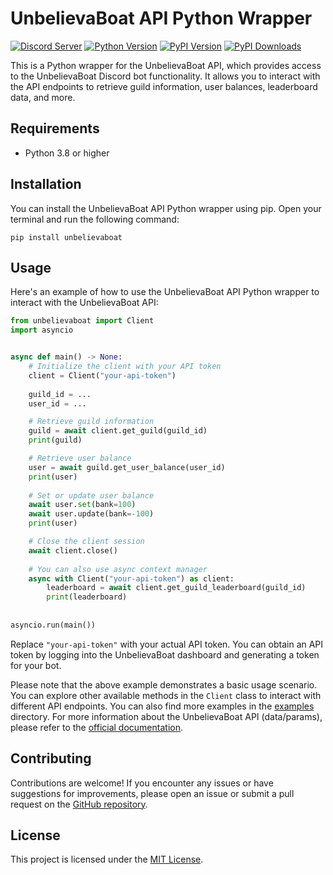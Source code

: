 # UnbelievaBoat API Python Wrapper

[![Discord Server](https://img.shields.io/discord/746360067632136222?label=discord&style=for-the-badge&logo=discord&color=5865F2&logoColor=white)](https://dc.yoggies.dev/)
[![Python Version](https://img.shields.io/badge/python-3.8+-blue.svg?style=for-the-badge&logo=python&logoColor=white)](https://www.python.org/downloads/release/python-380/)
[![PyPI Version](https://img.shields.io/pypi/v/unbelievaboat.svg?style=for-the-badge&color=yellowgreen&logo=pypi&logoColor=white)](https://pypi.org/project/unbelievaboat/)
[![PyPI Downloads](https://img.shields.io/pypi/dm/unbelievaboat?style=for-the-badge&color=blueviolet&logo=pypi&logoColor=white)](https://pypi.org/project/unbelievaboat/)

This is a Python wrapper for the UnbelievaBoat API, which provides access to the UnbelievaBoat Discord bot functionality. It allows you to interact with the API endpoints to retrieve guild information, user balances, leaderboard data, and more.

## Requirements

- Python 3.8 or higher

## Installation

You can install the UnbelievaBoat API Python wrapper using pip. Open your terminal and run the following command:

```shell
pip install unbelievaboat
```

## Usage

Here's an example of how to use the UnbelievaBoat API Python wrapper to interact with the UnbelievaBoat API:

```python
from unbelievaboat import Client
import asyncio


async def main() -> None:
    # Initialize the client with your API token
    client = Client("your-api-token")
    
    guild_id = ...
    user_id = ...

    # Retrieve guild information
    guild = await client.get_guild(guild_id)
    print(guild)

    # Retrieve user balance
    user = await guild.get_user_balance(user_id)
    print(user)
    
    # Set or update user balance
    await user.set(bank=100)
    await user.update(bank=-100)
    print(user)

    # Close the client session
    await client.close()
    
    # You can also use async context manager
    async with Client("your-api-token") as client:
        leaderboard = await client.get_guild_leaderboard(guild_id)
        print(leaderboard)
        
        
asyncio.run(main())
```

Replace `"your-api-token"` with your actual API token. You can obtain an API token by logging into the UnbelievaBoat dashboard and generating a token for your bot.

Please note that the above example demonstrates a basic usage scenario. You can explore other available methods in the `Client` class to interact with different API endpoints. You can also find more examples in the [examples](https://github.com/yoggys/unbelievaboat/tree/main/examples) directory. For more information about the UnbelievaBoat API (data/params), please refer to the [official documentation](https://unbelievaboat-api.readme.io/reference/).

## Contributing

Contributions are welcome! If you encounter any issues or have suggestions for improvements, please open an issue or submit a pull request on the [GitHub repository](https://github.com/yoggys/unbelievaboat).

## License

This project is licensed under the [MIT License](https://opensource.org/licenses/MIT).

